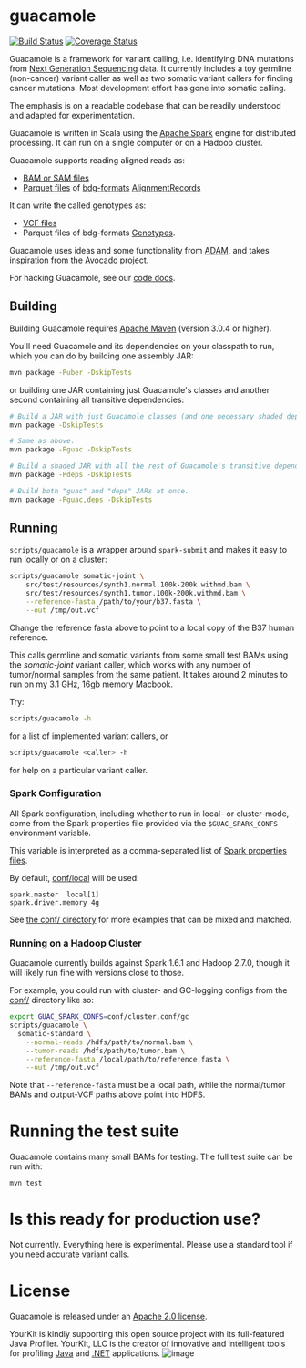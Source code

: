guacamole
=========
[![Build Status](https://travis-ci.org/hammerlab/guacamole.svg?branch=master)](https://travis-ci.org/hammerlab/guacamole)
[![Coverage Status](https://coveralls.io/repos/github/hammerlab/guacamole/badge.svg?branch=master)](https://coveralls.io/github/hammerlab/guacamole?branch=master)

Guacamole is a framework for variant calling, i.e. identifying DNA mutations
from [Next Generation Sequencing][seq] data. It currently includes a toy
germline (non-cancer) variant caller as well as two somatic variant callers for
finding cancer mutations.  Most development effort has gone into somatic
calling.

The emphasis is on a readable codebase that can be readily understood and
adapted for experimentation.

Guacamole is written in Scala using the [Apache Spark][spark] engine for
distributed processing. It can run on a single computer or on a Hadoop cluster.

Guacamole supports reading aligned reads as:
 * [BAM or SAM files][sambam]
 * [Parquet files][parquet] of [bdg-formats][] [AlignmentRecords][]
 
It can write the called genotypes as:
 * [VCF files][]
 * Parquet files of bdg-formats [Genotypes][].

Guacamole uses ideas and some functionality from [ADAM][], and takes
inspiration from the [Avocado][] project.

For hacking Guacamole, see our [code docs][].

## Building

Building Guacamole requires [Apache Maven][maven] (version 3.0.4 or higher).

You'll need Guacamole and its dependencies on your classpath to run, which you can do by building one assembly JAR:

```bash
mvn package -Puber -DskipTests
```

or building one JAR containing just Guacamole's classes and another second containing all transitive dependencies:

```bash
# Build a JAR with just Guacamole classes (and one necessary shaded dependency).
mvn package -DskipTests

# Same as above.
mvn package -Pguac -DskipTests

# Build a shaded JAR with all the rest of Guacamole's transitive dependencies.
mvn package -Pdeps -DskipTests

# Build both "guac" and "deps" JARs at once.
mvn package -Pguac,deps -DskipTests
```

## Running
`scripts/guacamole` is a wrapper around `spark-submit` and makes it easy to run locally or on a cluster:

```bash
scripts/guacamole somatic-joint \
    src/test/resources/synth1.normal.100k-200k.withmd.bam \
    src/test/resources/synth1.tumor.100k-200k.withmd.bam \
    --reference-fasta /path/to/your/b37.fasta \
    --out /tmp/out.vcf 
```

Change the reference fasta above to point to a local copy of the B37 human
reference.

This calls germline and somatic variants from some small test BAMs using the
*somatic-joint* variant caller, which works with any number of tumor/normal
samples from the same patient. It takes around 2 minutes to run on my 3.1 GHz,
16gb memory Macbook.

Try:

```bash
scripts/guacamole -h
```
for a list of implemented variant callers, or

```bash
scripts/guacamole <caller> -h
```

for help on a particular variant caller.

### Spark Configuration
All Spark configuration, including whether to run in local- or cluster-mode, come from the Spark properties file provided via the `$GUAC_SPARK_CONFS` environment variable.

This variable is interpreted as a comma-separated list of [Spark properties files](http://spark.apache.org/docs/1.6.1/configuration.html#dynamically-loading-spark-properties).

By default, [conf/local](conf/local) will be used:

```
spark.master  local[1]
spark.driver.memory 4g
```

See [the conf/ directory](conf/) for more examples that can be mixed and matched.

### Running on a Hadoop Cluster
Guacamole currently builds against Spark 1.6.1 and Hadoop 2.7.0, though it will likely run fine with versions close to those.

For example, you could run with cluster- and GC-logging configs from the [conf/](conf/) directory like so:

```bash
export GUAC_SPARK_CONFS=conf/cluster,conf/gc
scripts/guacamole \
  somatic-standard \
    --normal-reads /hdfs/path/to/normal.bam \
    --tumor-reads /hdfs/path/to/tumor.bam \
    --reference-fasta /local/path/to/reference.fasta \
    --out /tmp/out.vcf
```

Note that `--reference-fasta` must be a local path, while the normal/tumor BAMs and output-VCF paths above point into HDFS.

# Running the test suite
Guacamole contains many small BAMs for testing. The full test suite can be run with:

```
mvn test
```

# Is this ready for production use?

Not currently. Everything here is experimental. Please use a standard tool if
you need accurate variant calls.

# License

Guacamole is released under an [Apache 2.0 license](LICENSE.txt).

YourKit is kindly supporting this open source project with its full-featured Java Profiler.
YourKit, LLC is the creator of innovative and intelligent tools for profiling
[Java](http://www.yourkit.com/java/profiler/index.jsp) and [.NET](http://www.yourkit.com/.net/profiler/index.jsp) applications.
![image](https://cloud.githubusercontent.com/assets/455755/4988560/97757f12-6935-11e4-9270-f5fc42f9b585.png)

[seq]: http://en.wikipedia.org/wiki/DNA_sequencing
[spark]: http://spark.apache.org/
[sambam]: http://genomicsandhealth.org/our-work/work-products/file-formats-sambam
[parquet]: http://parquet.incubator.apache.org/
[bdg-formats]: https://github.com/bigdatagenomics/bdg-formats
[alignmentrecords]: https://github.com/bigdatagenomics/bdg-formats/blob/master/src/main/resources/avro/bdg.avdl#L60
[vcf files]: http://genomicsandhealth.org/our-work/work-products/file-formats-vcfbcf
[genotypes]: https://github.com/bigdatagenomics/bdg-formats/blob/master/src/main/resources/avro/bdg.avdl#L547
[adam]: https://github.com/bigdatagenomics/adam
[avocado]: https://github.com/bigdatagenomics/avocado
[code docs]: http://www.hammerlab.org/guacamole/docs/#org.hammerlab.guacamole.package
[maven]: http://maven.apache.org/
